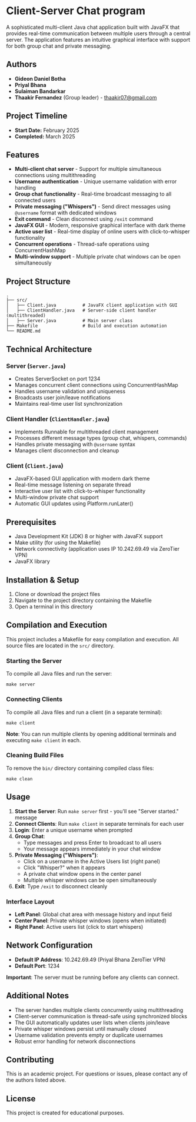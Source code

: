 # Client-Server Chat program

A sophisticated multi-client Java chat application built with JavaFX that provides real-time communication between multiple users through a central server. The application features an intuitive graphical interface with support for both group chat and private messaging.

## Authors

- **Gideon Daniel Botha**
- **Priyal Bhana**
- **Sulaiman Bandarkar**
- **Thaakir Fernandez** (Group leader) - thaakir07@gmail.com

## Project Timeline

- **Start Date:** February 2025
- **Completed:** March 2025

## Features

- **Multi-client chat server** - Support for multiple simultaneous connections using multithreading
- **Username authentication** - Unique username validation with error handling
- **Group chat functionality** - Real-time broadcast messaging to all connected users
- **Private messaging ("Whispers")** - Send direct messages using `@username` format with dedicated windows
- **Exit command** - Clean disconnect using `/exit` command
- **JavaFX GUI** - Modern, responsive graphical interface with dark theme
- **Active user list** - Real-time display of online users with click-to-whisper functionality
- **Concurrent operations** - Thread-safe operations using ConcurrentHashMap
- **Multi-window support** - Multiple private chat windows can be open simultaneously

## Project Structure

```
.
├── src/
│   ├── Client.java          # JavaFX client application with GUI
│   ├── ClientHandler.java   # Server-side client handler (multithreaded)
│   ├── Server.java          # Main server class
├── Makefile                 # Build and execution automation
└── README.md
```

## Technical Architecture

### Server (`Server.java`)
- Creates ServerSocket on port 1234
- Manages concurrent client connections using ConcurrentHashMap
- Handles username validation and uniqueness
- Broadcasts user join/leave notifications
- Maintains real-time user list synchronization

### Client Handler (`ClientHandler.java`)
- Implements Runnable for multithreaded client management
- Processes different message types (group chat, whispers, commands)
- Handles private messaging with `@username` syntax
- Manages client disconnection and cleanup

### Client (`Client.java`)
- JavaFX-based GUI application with modern dark theme
- Real-time message listening on separate thread
- Interactive user list with click-to-whisper functionality
- Multi-window private chat support
- Automatic GUI updates using Platform.runLater()

## Prerequisites

- Java Development Kit (JDK) 8 or higher with JavaFX support
- Make utility (for using the Makefile)
- Network connectivity (application uses IP 10.242.69.49 via ZeroTier VPN)
- JavaFX library

## Installation & Setup

1. Clone or download the project files
2. Navigate to the project directory containing the Makefile
3. Open a terminal in this directory

## Compilation and Execution

This project includes a Makefile for easy compilation and execution. All source files are located in the `src/` directory.

### Starting the Server

To compile all Java files and run the server:

```
make server
```

### Connecting Clients

To compile all Java files and run a client (in a separate terminal):

```
make client
```

**Note**: You can run multiple clients by opening additional terminals and executing `make client` in each.

### Cleaning Build Files

To remove the `bin/` directory containing compiled class files:

```
make clean
```

## Usage

1. **Start the Server**: Run `make server` first - you'll see "Server started." message
2. **Connect Clients**: Run `make client` in separate terminals for each user
3. **Login**: Enter a unique username when prompted
4. **Group Chat**: 
   - Type messages and press Enter to broadcast to all users
   - Your message appears immediately in your chat window
5. **Private Messaging ("Whispers")**:
   - Click on a username in the Active Users list (right panel)
   - Click "Whisper?" when it appears
   - A private chat window opens in the center panel
   - Multiple whisper windows can be open simultaneously
6. **Exit**: Type `/exit` to disconnect cleanly

### Interface Layout
- **Left Panel**: Global chat area with message history and input field
- **Center Panel**: Private whisper windows (opens when initiated)
- **Right Panel**: Active users list (click to start whispers)

## Network Configuration

- **Default IP Address**: 10.242.69.49 (Priyal Bhana ZeroTier VPN)
- **Default Port**: 1234

**Important**: The server must be running before any clients can connect.

## Additional Notes

- The server handles multiple clients concurrently using multithreading
- Client-server communication is thread-safe using synchronized blocks
- The GUI automatically updates user lists when clients join/leave
- Private whisper windows persist until manually closed
- Username validation prevents empty or duplicate usernames
- Robust error handling for network disconnections

## Contributing

This is an academic project. For questions or issues, please contact any of the authors listed above.

## License

This project is created for educational purposes.
